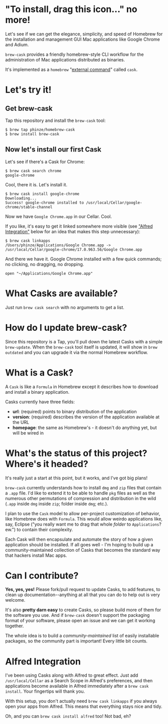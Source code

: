 # "To install, drag this icon..." no more!

Let's see if we can get the elegance, simplicity, and speed of Homebrew for the
installation and management GUI Mac applications like Google Chrome and Adium.

`brew-cask` provides a friendly homebrew-style CLI workflow for the
administration of Mac applications distributed as binaries.

It's implemented as a `homebrew` "[external
command](https://github.com/mxcl/homebrew/wiki/External-Commands)" called
`cask`.

# Let's try it!

## Get brew-cask

Tap this repository and install the `brew-cask` tool:

    $ brew tap phinze/homebrew-cask
    $ brew install brew-cask

## Now let's install our first Cask

Let's see if there's a Cask for Chrome:
    
    $ brew cask search chrome
    google-chrome
    
Cool, there it is.  Let's install it.

    $ brew cask install google-chrome
    Downloading...
    Success! google-chrome installed to /usr/local/Cellar/google-chrome/stable-channel

Now we have `Google Chrome.app` in our Cellar. Cool.

If you like, it's easy to get it linked somewhere more visible (see ["Alfred
Integration"](#alfred-integration) below for an idea that makes this step
unnecessary):
    
    $ brew cask linkapps
    /Users/phinze/Applications/Google Chrome.app -> /usr/local/Cellar/google-chrome/17.0.963.56/Google Chrome.app
    
And there we have it.  Google Chrome installed with a few quick commands; no clicking, no dragging, no dropping.
    
    open "~/Applications/Google Chrome.app"

# What Casks are available?

Just run `brew cask search` with no arguments to get a list.

# How do I update brew-cask?

Since this repository is a Tap, you'll pull down the latest Casks with a simple
`brew-update`. When the `brew-cask` tool itself is updated, it will show in
`brew outdated` and you can upgrade it via the normal Homebrew workflow.

# What is a Cask?

A `Cask` is like a `Formula` in Homebrew except it describes how to download
and install a binary application.

Casks currently have three fields:

 * __url__: (required) points to binary distribution of the application
 * __version__: (required) describes the version of the application available at the URL
 * __homepage__: the same as Homebrew's - it doesn't do anything yet, but will be wired in

# What's the status of this project?  Where's it headed?

It's really just a start at this point, but it works, and I've got big plans!

`brew-cask` currently understands how to install `dmg` and `zip` files that
contain a `.app` file.  I'd like to extend it to be able to handle `pkg` files
as well as the numerous other permutations of compression and distribution in
the wild (`.app` inside `dmg` inside `zip`; folder inside `dmg`; etc.).

I plan to use the `Cask` model to allow per-project customization of behavior,
like Homebrew does with `Formula`.  This would allow weirdo applications like,
say, Eclipse ("you really want me to drag that whole *folder* to
`Applications`? ew.") to contain their complexity.

Each Cask will then encapsulate and automate the story of how a given
application should be installed.  If all goes well - I'm hoping to build up a
community-maintained collection of Casks that becomes the standard way that
hackers install Mac apps.

# Can I contribute?

__Yes, yes, yes!__ Please fork/pull request to update Casks, to add features,
to clean up documentation--anything at all that you can do to help out is very
welcome.

It's also __pretty darn easy__ to create Casks, so please build more of them
for the software you use. And if `brew-cask` doesn't support the packaging
format of your software, please open an issue and we can get it working
together.

The whole idea is to build a _community-maintained_ list of easily installable
packages, so the community part is important! Every little bit counts.

# Alfred Integration

I've been using Casks along with Alfred to great effect.  Just add
`/usr/local/Cellar` as a Search Scope in Alfred's preferences, and then
applications become available in Alfred immediately after a `brew cask
install`.  Your fingertips will thank you.

With this setup, you don't actually need `brew cask linkapps` if you always
open your apps from Alfred. This means that everything stays nice and tidy.

Oh, and you can `brew cask install alfred` too! Not bad, eh?
